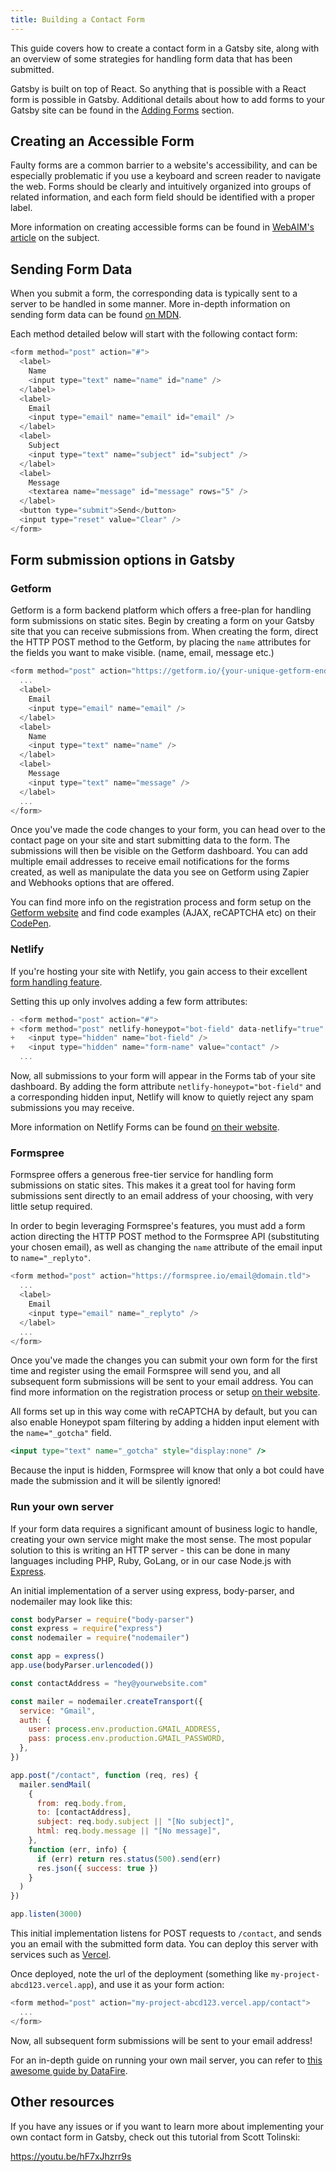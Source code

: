 ```yaml
---
title: Building a Contact Form
---
```


This guide covers how to create a contact form in a Gatsby site, along with an overview of some strategies for handling form data that has been submitted.

Gatsby is built on top of React. So anything that is possible with a React form is possible in Gatsby. Additional details about how to add forms to your Gatsby site can be found in the [Adding Forms](/docs/how-to/adding-common-features/adding-forms/) section.

## Creating an Accessible Form

Faulty forms are a common barrier to a website's accessibility, and can be especially problematic if you use a keyboard and screen reader to navigate the web. Forms should be clearly and intuitively organized into groups of related information, and each form field should be identified with a proper label.

More information on creating accessible forms can be found in [WebAIM's article](https://webaim.org/techniques/forms/) on the subject.

## Sending Form Data

When you submit a form, the corresponding data is typically sent to a server to be handled in some manner. More in-depth information on sending form data can be found [on MDN](https://developer.mozilla.org/en-US/docs/Learn/HTML/Forms/Sending_and_retrieving_form_data).

Each method detailed below will start with the following contact form:

```jsx:title=src/pages/contact.js
<form method="post" action="#">
  <label>
    Name
    <input type="text" name="name" id="name" />
  </label>
  <label>
    Email
    <input type="email" name="email" id="email" />
  </label>
  <label>
    Subject
    <input type="text" name="subject" id="subject" />
  </label>
  <label>
    Message
    <textarea name="message" id="message" rows="5" />
  </label>
  <button type="submit">Send</button>
  <input type="reset" value="Clear" />
</form>
```

## Form submission options in Gatsby

### Getform

Getform is a form backend platform which offers a free-plan for handling form submissions on static sites. Begin by creating a form on your Gatsby site that you can receive submissions from. When creating the form, direct the HTTP POST method to the Getform, by placing the `name` attributes for the fields you want to make visible. (name, email, message etc.)

```jsx:title=src/pages/contact.js
<form method="post" action="https://getform.io/{your-unique-getform-endpoint}">
  ...
  <label>
    Email
    <input type="email" name="email" />
  </label>
  <label>
    Name
    <input type="text" name="name" />
  </label>
  <label>
    Message
    <input type="text" name="message" />
  </label>
  ...
</form>
```

Once you've made the code changes to your form, you can head over to the contact page on your site and start submitting data to the form. The submissions will then be visible on the Getform dashboard. You can add multiple email addresses to receive email notifications for the forms created, as well as manipulate the data you see on Getform using Zapier and Webhooks options that are offered.

You can find more info on the registration process and form setup on the [Getform website](https://getform.io/) and find code examples (AJAX, reCAPTCHA etc) on their [CodePen](https://codepen.io/getform).

### Netlify

If you're hosting your site with Netlify, you gain access to their excellent [form handling feature](https://www.netlify.com/docs/form-handling/).

Setting this up only involves adding a few form attributes:

```diff:title=src/pages/contact.js
- <form method="post" action="#">
+ <form method="post" netlify-honeypot="bot-field" data-netlify="true" name="contact">
+   <input type="hidden" name="bot-field" />
+   <input type="hidden" name="form-name" value="contact" />
  ...
```

Now, all submissions to your form will appear in the Forms tab of your site dashboard. By adding the form attribute `netlify-honeypot="bot-field"` and a corresponding hidden input, Netlify will know to quietly reject any spam submissions you may receive.

More information on Netlify Forms can be found [on their website](https://www.netlify.com/docs/form-handling/).

### Formspree

Formspree offers a generous free-tier service for handling form submissions on static sites. This makes it a great tool for having form submissions sent directly to an email address of your choosing, with very little setup required.

In order to begin leveraging Formspree's features, you must add a form action directing the HTTP POST method to the Formspree API (substituting your chosen email), as well as changing the `name` attribute of the email input to `name="_replyto"`.

```jsx:title=src/pages/contact.js
<form method="post" action="https://formspree.io/email@domain.tld">
  ...
  <label>
    Email
    <input type="email" name="_replyto" />
  </label>
  ...
</form>
```

Once you've made the changes you can submit your own form for the first time and register using the email Formspree will send you, and all subsequent form submissions will be sent to your email address. You can find more information on the registration process or setup [on their website](https://formspree.io/).

All forms set up in this way come with reCAPTCHA by default, but you can also enable Honeypot spam filtering by adding a hidden input element with the `name="_gotcha"` field.

```jsx
<input type="text" name="_gotcha" style="display:none" />
```

Because the input is hidden, Formspree will know that only a bot could have made the submission and it will be silently ignored!

### Run your own server

If your form data requires a significant amount of business logic to handle, creating your own service might make the most sense. The most popular solution to this is writing an HTTP server - this can be done in many languages including PHP, Ruby, GoLang, or in our case Node.js with [Express](https://expressjs.com/).

An initial implementation of a server using express, body-parser, and nodemailer may look like this:

```javascript:title=handleForm.js
const bodyParser = require("body-parser")
const express = require("express")
const nodemailer = require("nodemailer")

const app = express()
app.use(bodyParser.urlencoded())

const contactAddress = "hey@yourwebsite.com"

const mailer = nodemailer.createTransport({
  service: "Gmail",
  auth: {
    user: process.env.production.GMAIL_ADDRESS,
    pass: process.env.production.GMAIL_PASSWORD,
  },
})

app.post("/contact", function (req, res) {
  mailer.sendMail(
    {
      from: req.body.from,
      to: [contactAddress],
      subject: req.body.subject || "[No subject]",
      html: req.body.message || "[No message]",
    },
    function (err, info) {
      if (err) return res.status(500).send(err)
      res.json({ success: true })
    }
  )
})

app.listen(3000)
```

This initial implementation listens for POST requests to `/contact`, and sends you an email with the submitted form data. You can deploy this server with services such as [Vercel](https://vercel.com/home).

Once deployed, note the url of the deployment (something like `my-project-abcd123.vercel.app`), and use it as your form action:

```jsx:title=src/pages/contact.js
<form method="post" action="my-project-abcd123.vercel.app/contact">
  ...
</form>
```

Now, all subsequent form submissions will be sent to your email address!

For an in-depth guide on running your own mail server, you can refer to [this awesome guide by DataFire](https://medium.com/datafire-io/simple-backends-four-ways-to-implement-a-contact-us-form-on-a-static-website-10fc430984a4).

## Other resources

If you have any issues or if you want to learn more about implementing your own contact form in Gatsby, check out this tutorial from Scott Tolinski:

https://youtu.be/hF7xJhzrr9s
